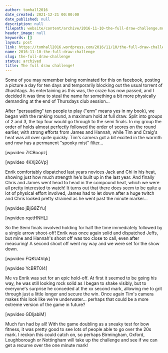 ```yaml
---
author: tomhall2016
date_created: 2021-12-21 00:00:00
date_published: null
description: null
filepath: website/content/archive/2016-11-10-the-full-draw-challenge.md
header_image: null
keywords: []
layout: post
link: https://tomhall2016.wordpress.com/2016/11/10/the-full-draw-challenge/
name: 2016-11-10-the-full-draw-challenge
slug: the-full-draw-challenge
status: archived
title: The full draw challenge!
---
```


Some of you may remember being nominated for this on facebook, posting a picture a day for ten days and temporarily blocking out the usual torrent of #hashtags. As entertaining as this was, the craze has now passed, and I decided it was time to steal the name for something a bit more physically demanding at the end of Thursdays club session...

After "persuading" ten people to play ("erm" means yes in my book), we began with the ranking round, a maximum hold at full draw. Split into groups of 2 and 3, the top four would go through to the semi finals. In my group the order of holds almost perfectly followed the order of scores on the round earlier, with strong efforts from James and Hannah, while Tim and Craig's heat was all over quite quickly. Tim's camera got a bit excited in the warmth and now has a permanent "spooky mist" filter...

[wpvideo ZlCBoopz]

[wpvideo 4KXj26Vp]

Enrik comfortably dispatched last years novices Jack and Chi in his heat, showing just how much strength he's built up in the last year. And finally Chris and James went head to head in the compound heat, which we were all pretty interested to watch! It turns out that there does seem to be quite a lot of physical effort involved, James had to let down after a huge twitch and Chris looked pretty strained as he went past the minute marker...

[wpvideo jBjG8ZYu]

[wpvideo rqetHNHL]

So the Semi finals involved holding for half the time immediately followed by a single arrow shoot-off! Enrik was once again solid and dispatched Jeffs, but mine and Hannah's shoot off was too close to call, even after measuring! A second shoot off went my way and we were set for the show down.

[wpvideo FQKU4Vqk]

[wpvideo YcBRT0l4]

Me vs Enrik was set for an epic hold-off. At first it seemed to be going his way, he was still looking rock solid as I began to shake visibly, but to everyone's surprise he conceded at the xx second mark, allowing me to grit through just a little longer and secure the win. Once again Tim's camera makes this look like we're underwater... perhaps that could be a more extreme version of the game in future?

[wpvideo GDljabiM]

Much fun had by all! With the game doubling as a sneaky test for bow fitness, it was pretty good to see lots of people able to go over the 20s mark. I reckon this could catch on, so perhaps Birmingham, Oxford, Loughborough or Nottingham will take up the challenge and see if we can get a recurve over the one minute mark!